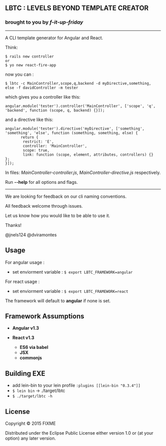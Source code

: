 ## LBTC : LEVELS BEYOND TEMPLATE CREATOR
### brought to you by *f-it-up-friday*

-----

A CLI template generator for Angular and React.

Think:

```
$ rails new controller 
or 
$ yo new react-fire-app 
```
now you can :

`$ lbtc -c MainController,scope,q,backend -d myDirective,something, else -f davidController -m tester
`



which gives you a controller like this:

```
angular.module('tester').controller('MainController', ['scope', 'q', 'backend', function (scope, q, backend) {}]);

```

and a directive like this:

```
angular.module('tester').directive('myDirective', ['something', 'something', 'else', function (something, something, else) {
       return {
        restrict: 'E',
        controller: 'MainController',
        scope: true,
        link: function (scope, element, attributes, controllers) {}
};
}]);
```
In files: 
*MainController-controller.js*, *MainController-directive.js* respectively.

Run **--help** for all options and flags.

---

We are looking for feedback on our cli naming conventions.

All feedback welcome through issues.

Let us know how you would like to be able to use it.

Thanks!

@jnels124 @dviramontes


## Usage

For angular usage :

- set enviorment variable : `$ export LBTC_FRAMEWORK=angular`

For react usage :

- set enviorment variable : `$ export LBTC_FRAMEWORK=react`

The framework will default to **angular** if none is set.

## Framework Assumptions

- **Angular v1.3**

- **React v1.3**
    - **ES6 via babel**
	- **JSX**
	- **commonjs**


## Building EXE
- add lein-bin to your lein profile 
```:plugins [[lein-bin "0.3.4"]]```
- `$ lein bin`  -> ./target/lbtc
- `$ ./target/lbtc -h`

## License

Copyright © 2015 FIXME

Distributed under the Eclipse Public License either version 1.0 or (at
your option) any later version.
